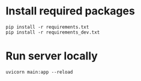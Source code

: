 # Install required packages
```shell
pip install -r requirements.txt
pip install -r requirements_dev.txt
```

# Run server locally
```shell
uvicorn main:app --reload
```
